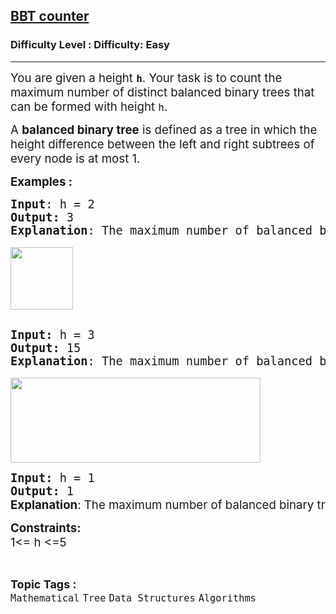 <h2><a href="https://www.geeksforgeeks.org/problems/bbt-counter4914/1?page=6&category=Tree&sortBy=submissions">BBT counter</a></h2><h3>Difficulty Level : Difficulty: Easy</h3><hr><div class="problems_problem_content__Xm_eO"><p><span style="font-size: 14pt;">You are given a height <strong><code>h</code></strong>. Your task is to count the maximum number of distinct balanced binary trees that can be formed with height <code>h</code>.&nbsp;</span></p>
<p><span style="font-size: 14pt;">A <strong>balanced binary tree</strong> is defined as a tree in which the height difference between the left and right subtrees of every node is at most 1.</span></p>
<p><span style="font-size: 14pt;"><strong>Examples :</strong></span></p>
<pre><span style="font-size: 14pt;"><strong>Input</strong>: h = 2
<strong>Output:</strong>&nbsp;3&nbsp;
<strong>Explanation</strong>: The maximum number of balanced binary trees possible with height 2 is 3. 
</span><br><span style="font-size: 14pt;"><img src="https://media.geeksforgeeks.org/img-practice/prod/addEditProblem/704986/Web/Other/blobid0_1718960297.png" height="100"></span></pre>
<pre><br><span style="font-size: 14pt;"><strong>Input: </strong>h = 3
<strong>Output:&nbsp;</strong>15
<strong>Explanation</strong>: The maximum number of balanced binary trees possible with height 3 is 15. 
</span><br><span style="font-size: 14pt;"><img src="https://media.geeksforgeeks.org/img-practice/prod/addEditProblem/704986/Web/Other/blobid1_1718960316.png" width="400" height="136"><br></span></pre>
<pre><span style="font-size: 14pt;"><strong>Input: </strong>h = 1
<strong>Output:&nbsp;</strong>1<br></span><strong style="font-size: 14pt; font-family: -apple-system, BlinkMacSystemFont, 'Segoe UI', Roboto, Oxygen, Ubuntu, Cantarell, 'Open Sans', 'Helvetica Neue', sans-serif;">Explanation</strong><span style="font-size: 14pt; font-family: -apple-system, BlinkMacSystemFont, 'Segoe UI', Roboto, Oxygen, Ubuntu, Cantarell, 'Open Sans', 'Helvetica Neue', sans-serif;">: The maximum number of balanced binary trees possible with height 1 is only 1. </span></pre>
<p><span style="font-size: 14pt;"><strong>Constraints:</strong><br>1&lt;= h &lt;=5</span></p></div><br><p><span style=font-size:18px><strong>Topic Tags : </strong><br><code>Mathematical</code>&nbsp;<code>Tree</code>&nbsp;<code>Data Structures</code>&nbsp;<code>Algorithms</code>&nbsp;